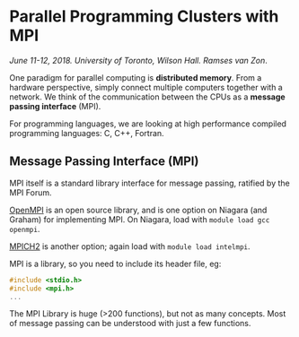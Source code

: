# Parallel Programming Clusters with MPI
*June 11-12, 2018. University of Toronto, Wilson Hall. Ramses van Zon*.

One paradigm for parallel computing is **distributed memory**. From a hardware perspective, simply connect multiple computers together with a network. We think of the communication between the CPUs as a **message passing interface** (MPI).

For programming languages, we are looking at high performance compiled programming languages: C, C++, Fortran.

## Message Passing Interface (MPI)
MPI itself is a standard library interface for message passing, ratified by the MPI Forum.

[OpenMPI](https://www.open-mpi.org/) is an open source library, and is one option on Niagara (and Graham) for implementing MPI. On Niagara, load with `module load gcc openmpi`.

[MPICH2](https://www.mpich.org/) is another option; again load with `module load intelmpi`.

MPI is a library, so you need to include its header file, eg:

```C++
#include <stdio.h>
#include <mpi.h>
...
```

The MPI Library is huge (>200 functions), but not as many concepts. Most of message passing can be understood with just a few functions.
